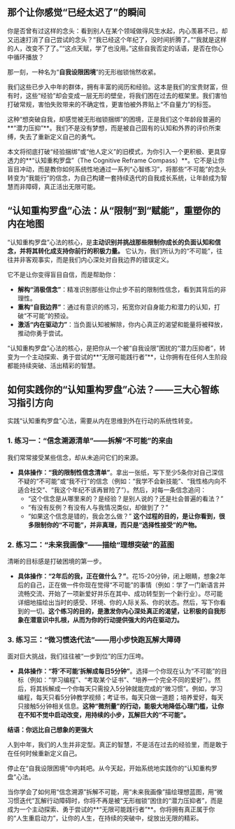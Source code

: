 ## **那个让你感觉“已经太迟了”的瞬间**

你是否曾有过这样的念头：看到别人在某个领域做得风生水起，内心羡慕不已，却又迅速打消了自己尝试的念头？“我已经这个年纪了，没时间折腾了。”“我就是这样的人，改变不了了。”“这点天赋，学了也没用。”这些自我否定的话语，是否在你心中循环播放？

那一刻，一种名为“**自我设限困境**”的无形枷锁悄然收紧。

我们这些已步入中年的群体，拥有丰富的阅历和经验。这本是我们的宝贵财富，但有时，这些“经验”却会变成一层无形的壁垒，将我们困在过去的框架里。我们害怕打破常规，害怕失败带来的不确定性，更害怕被外界贴上“不自量力”的标签。

这种“想突破自我，却感觉被无形枷锁捆绑”的困境，正是我们这个年龄段普遍的**“潜力压抑”**。我们不是没有梦想，而是被自己固有的认知和外界的评价所束缚，失去了重新定义自己的勇气。

本文将彻底打破“经验捆绑”或“他人定义”的旧模式，为你引入一个更积极、更具穿透力的**“认知重构罗盘”（The Cognitive Reframe Compass）**。它不是让你盲目冲动，而是教你如何系统性地通过一系列“心智练习”，将那些“不可能”的念头转变为“我能行”的信念，为自己构建一套持续迭代的自我成长系统，让年龄成为智慧而非障碍，真正活出无限可能。

## **“认知重构罗盘”心法：从“限制”到“赋能”，重塑你的内在地图**

“认知重构罗盘”心法的核心，是**主动识别并挑战那些限制你成长的负面认知和信念，并将其转化成支持你前行的积极力量。** 它认为，我们所认为的“不可能”，往往并非客观事实，而是我们内心深处对自我边界的错误定义。

它不是让你变得盲目自信，而是帮助你：
* **解构“消极信念”**：精准识别那些让你止步不前的限制性信念，看到其背后的非理性。
* **重构“自我边界”**：通过有意识的练习，拓宽你对自身能力和潜力的认知，打破“不可能”的预设。
* **激活“内在驱动力”**：当负面认知被解除，你内心真正的渴望和能量将被释放，推动你勇于尝试。

“认知重构罗盘”心法的核心，是把你从一个被“自我设限”困扰的“潜力压抑者”，转变为一个主动探索、勇于尝试的**“无限可能践行者”**，让你拥有在任何人生阶段都能持续突破、活出精彩的智慧。

## **如何实践你的“认知重构罗盘”心法？——三大心智练习指引方向**

实践“认知重构罗盘”心法，需要从内在思维到外在行动的系统性转变。

### **1. 练习一：“信念溯源清单”——拆解“不可能”的来由**
我们常常接受某些信念，却从未追问它们的来源。
* **具体操作：“我的限制性信念清单”**。拿出一张纸，写下至少5条你对自己深信不疑的“不可能”或“我不行”的信念（例如：“我学不会新技能”、“我性格内向不适合社交”、“我这个年纪不该再冒险了”）。然后，对每一条信念追问：
    * “这个信念是从哪里来的？是经验？是别人说的？还是社会普遍的看法？”
    * “有没有反例？有没有人与我情况类似，却做到了？”
    * “如果这个信念是错的，我会怎么做？”
    **这个过程的目的，是让你看到，很多限制你的“不可能”，并非真理，而只是“选择性接受”的产物。**

### **2. 练习二：“未来我画像”——描绘“理想突破”的蓝图**
清晰的目标感是打破困境的第一步。
* **具体操作：“2年后的我，正在做什么？”**。花15-20分钟，闭上眼睛，想象2年后的自己，正在做一件你现在觉得“不可能”的事情（例如：学了一门新语言并流畅交流、开始了一项新爱好并乐在其中、成功转型到一个新行业）。尽可能详细地描绘出当时的感受、环境、你的人际关系、你的状态。然后，写下你看到的一切。**这个练习的目的，是激发你内心深处真正的渴望，让积极的自我形象在潜意识中扎根，从而为你的行动提供强大的内在驱动力。**

### **3. 练习三：“微习惯迭代法”——用小步快跑瓦解大障碍**
面对巨大挑战，我们往往被“一步到位”的压力压垮。
* **具体操作：“将‘不可能’拆解成每日5分钟”**。选择一个你现在认为“不可能”的目标（例如：“学习编程”、“考取某个证书”、“培养一个完全不同的爱好”）。然后，将其拆解成一个你每天只需投入5分钟就能完成的“微习惯”。例如，学习编程，每天只看5分钟教学视频；考证书，每天只做一道题；培养爱好，每天只接触5分钟相关信息。**这种“微剂量”的行动，能极大地降低心理门槛，让你在不知不觉中启动改变，用持续的小步，瓦解巨大的“不可能”。**

**结语：你远比自己想象的更强大**

人到中年，我们的人生并非定型。真正的智慧，不是活在过去的经验里，而是敢于在任何时候重新定义自己。

停止在“自我设限困境”中内耗吧。从今天起，开始系统地实践你的“认知重构罗盘”心法。

当你学会了如何用“信念溯源”拆解不可能，用“未来我画像”描绘理想蓝图，用“微习惯迭代”瓦解行动障碍时，你将不再是被“无形枷锁”困住的“潜力压抑者”，而是成为一个主动探索、勇于尝试的**“无限可能践行者”**。你将拥有真正属于你的“人生重启动力”，让你的人生，在持续的突破中，绽放出无限的精彩。

